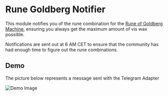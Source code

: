 # Rune Goldberg Notifier

This module notifies you of the rune combination for the [Rune of Goldberg Machine](https://runescape.wiki/w/Rune_Goldberg_Machine),
ensuring you always get the maximum amount of vis wax possible.

Notifications are sent out at 6 AM CET to ensure that the community has had enough time to figure out the rune combinations.

## Demo

The picture below represents a message sent with the Telegram Adapter

![Demo Image](https://raw.githubusercontent.com/leolion3/RuneScape-D-D-Bot/master/_html/rune_goldberg.jpg)
